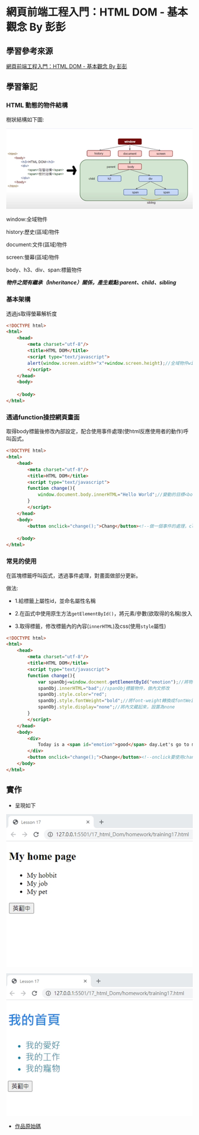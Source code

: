 # 網頁前端工程入門：HTML DOM - 基本觀念 By 彭彭

## 學習參考來源

[網頁前端工程入門：HTML DOM - 基本觀念 By 彭彭](https://www.youtube.com/watch?v=iZ3LfVujGCM&list=PL-g0fdC5RMbpqZ0bmvJTgVTS4tS3txRVp&index=18)

## 學習筆記

### HTML 動態的物件結構

樹狀結構如下圖:

![HTML轉換動態物件結構](./images/1598955455248.jpg)

window:全域物件

history:歷史(區域)物件

document:文件(區域)物件

screen:螢幕(區域)物件

body、h3、div、span:標籤物件

***物件之間有繼承（Inheritance）關係，產生截點:parent、child、sibling***

### 基本架構

透過js取得螢幕解析度

```html
<!DOCTYPE html>
<html>
    <head>
        <meta charset="utf-8"/>
        <title>HTML DOM</title>
        <script type="text/javascript">
        alert(window.screen.width+"x"+window.screen.height);//全域物件window裡，screen子物件下的屬性width&height
        </script>
    </head>
    <body>

    </body>
</html>
```

### 透過function操控網頁畫面

取得body標籤後修改內部設定，配合使用事件處理(使html反應使用者的動作)呼叫函式。

```html
<!DOCTYPE html>
<html>
    <head>
        <meta charset="utf-8"/>
        <title>HTML DOM</title>
        <script type="text/javascript">
        function change(){
            window.document.body.innerHTML="Hello World";//變動的目標<body>標籤，函式會將<body>的內容全部替換為字串"Hello World"
        }
        </script>
    </head>
    <body>
        <button onclick="change();">Chang</button><!--做一個事件的處理，click屬性，代表點擊後會做等號後的處理，此處裡為一個函式的呼叫-->

    </body>
</html>
```

### 常見的使用

在區塊標籤呼叫函式，透過事件處理，對畫面做部分更新。

做法:

- 1.給標籤上屬性id，並命名屬性名稱

- 2.在函式中使用原生方法`getElementById()`，將元素/參數(欲取得的名稱)放入

- 3.取得標籤，修改標籤內的內容(`innerHTML`)及css(使用`style`屬性)

```html
<!DOCTYPE html>
<html>
    <head>
        <meta charset="utf-8"/>
        <title>HTML DOM</title>
        <script type="text/javascript">
        function change(){
            var spanObj=window.docment.getElementById("emotion");//將物件存放入區域變數裡;window可省略，等同於docment.getElementById("emotion");
            spanObj.innerHTML="bad";//spanObj標籤物件，做內文修改
            spanObj.style.color="red";
            spanObj.style.fontWeight="bold";//將font-weight轉換成fontWeight
            spanObj.style.display="none";//將內文藏起來，設置為none
        }
        </script>
    </head>
    <body>
        <div>
            Today is a <span id="emotion">good</span> day.Let's go to movie.<!--設置屬性&名稱-->
        </div>
        <button onclick="change();">Change</button><!--onclick要使用change()函式才能發揮功用-->
    </body>
</html>
```

## 實作

- 呈現如下

![作品:點擊前](./images/1598963939481.jpg)

![作品:點擊後](./images/1598963920732.jpg)

- [作品原始碼](./homework/training17.html)
